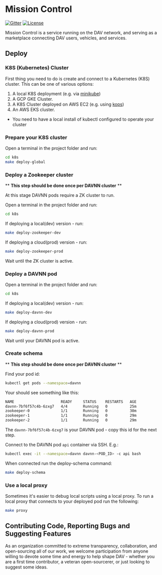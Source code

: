 # Mission Control

[![Gitter](https://img.shields.io/gitter/room/DAVFoundation/DAV-Contributors.svg?style=flat-square)](https://gitter.im/DAVFoundation/DAV-Contributors)
[![License](https://img.shields.io/github/license/DAVFoundation/missioncontrol.svg?style=flat-square)](https://github.com/DAVFoundation/missioncontrol/blob/master/LICENSE)

Mission Control is a service running on the DAV network, and serving as a marketplace connecting DAV users, vehicles, and services.

## Deploy

### K8S (Kubernetes) Cluster

First thing you need to do is create and connect to a Kubernetes (K8S) cluster.
This can be one of various options:
1) A local K8S deployment (e.g. via [minikube](https://kubernetes.io/docs/setup/minikube/))
1) A GCP GKE Cluster.
1) A K8S Cluster deployed on AWS EC2 (e.g. using [kops](https://kubernetes.io/docs/setup/custom-cloud/kops/))
1) An AWS EKS cluster.

* You need to have a local install of kubectl configured to operate your cluster

### Prepare your K8S cluster

Open a terminal in the project folder and run:
```bash
cd k8s
make deploy-global
```

### Deploy a Zookeeper cluster
** **This step should be done once per DAVNN cluster** **

At this stage DAVNN pods require a ZK cluster to run.

Open a terminal in the project folder and run:
```bash
cd k8s
```

If deploying a local(dev) version - run:
```bash
make deploy-zookeeper-dev
```

If deploying a cloud(prod) version - run:
```bash
make deploy-zookeeper-prod
```

Wait until the ZK cluster is active.

### Deploy a DAVNN pod

Open a terminal in the project folder and run:
```bash
cd k8s
```

If deploying a local(dev) version - run:
```bash
make deploy-davnn-dev
```

If deploying a cloud(prod) version - run:
```bash
make deploy-davnn-prod
```

Wait until your DAVNN pod is active.

### Create schema
** **This step should be done once per DAVNN cluster** **

Find your pod id:
```bash
kubectl get pods --namespace=davnn
```

Your should see something like this:
```bash
NAME                     READY     STATUS    RESTARTS   AGE
davnn-7bf6f57c4b-6zxg7   4/4       Running   0          25m
zookeeper-0              1/1       Running   0          30m
zookeeper-1              1/1       Running   0          29m
zookeeper-2              1/1       Running   0          29m
```

The `davnn-7bf6f57c4b-6zxg7` is your DAVNN pod - copy this id for the next step.

Connect to the DAVNN pod `api` container via SSH.
E.g.:
```bash
kubectl exec -it --namespace=davnn davnn-<POD_ID> -c api bash
```

When connected run the deploy-schema command:
```bash
make deploy-schema
```

### Use a local proxy

Sometimes it's easier to debug local scripts using a local proxy.
To run a local proxy that connects to your deployed pod run the following:
```bash
make proxy
```

## Contributing Code, Reporting Bugs and Suggesting Features

As an organization committed to extreme transparency, collaboration, and open-sourcing all of our work, we welcome participation from anyone willing to devote some time and energy to help shape DAV - whether you are a first time contributor, a veteran open-sourcerer, or just looking to suggest some ideas.
